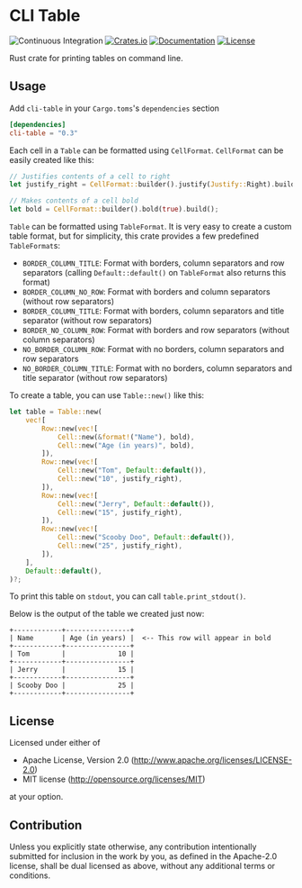 # CLI Table

![Continuous Integration](https://github.com/devashishdxt/cli-table/workflows/Continuous%20Integration/badge.svg)
[![Crates.io](https://img.shields.io/crates/v/cli-table)](https://crates.io/crates/cli-table)
[![Documentation](https://docs.rs/cli-table/badge.svg)](https://docs.rs/cli-table)
[![License](https://img.shields.io/crates/l/cli-table)](https://github.com/devashishdxt/cli-table/blob/master/LICENSE-MIT)

Rust crate for printing tables on command line.

## Usage

Add `cli-table` in your `Cargo.toms`'s `dependencies` section

```toml
[dependencies]
cli-table = "0.3"
```

Each cell in a `Table` can be formatted using `CellFormat`. `CellFormat` can be easily created like this:

```rust
// Justifies contents of a cell to right
let justify_right = CellFormat::builder().justify(Justify::Right).build();

// Makes contents of a cell bold
let bold = CellFormat::builder().bold(true).build();
```

`Table` can be formatted using `TableFormat`. It is very easy to create a custom table format, but for simplicity, this
crate provides a few predefined `TableFormat`s:

- `BORDER_COLUMN_TITLE`: Format with borders, column separators and row separators (calling `Default::default()` on
  `TableFormat` also returns this format)
- `BORDER_COLUMN_NO_ROW`: Format with borders and column separators (without row separators)
- `BORDER_COLUMN_TITLE`: Format with borders, column separators and title separator (without row separators)
- `BORDER_NO_COLUMN_ROW`: Format with borders and row separators (without column separators)
- `NO_BORDER_COLUMN_ROW`: Format with no borders, column separators and row separators
- `NO_BORDER_COLUMN_TITLE`: Format with no borders, column separators and title separator (without row separators)

To create a table, you can use `Table::new()` like this:

```rust
let table = Table::new(
    vec![
        Row::new(vec![
            Cell::new(&format!("Name"), bold),
            Cell::new("Age (in years)", bold),
        ]),
        Row::new(vec![
            Cell::new("Tom", Default::default()),
            Cell::new("10", justify_right),
        ]),
        Row::new(vec![
            Cell::new("Jerry", Default::default()),
            Cell::new("15", justify_right),
        ]),
        Row::new(vec![
            Cell::new("Scooby Doo", Default::default()),
            Cell::new("25", justify_right),
        ]),
    ],
    Default::default(),
)?;
```

To print this table on `stdout`, you can call `table.print_stdout()`.

Below is the output of the table we created just now:

```
+------------+----------------+
| Name       | Age (in years) |  <-- This row will appear in bold
+------------+----------------+
| Tom        |             10 |
+------------+----------------+
| Jerry      |             15 |
+------------+----------------+
| Scooby Doo |             25 |
+------------+----------------+
```

## License
Licensed under either of
- Apache License, Version 2.0 (http://www.apache.org/licenses/LICENSE-2.0)
- MIT license (http://opensource.org/licenses/MIT)

at your option.

## Contribution
Unless you explicitly state otherwise, any contribution intentionally submitted for inclusion in the work by you, as 
defined in the Apache-2.0 license, shall be dual licensed as above, without any additional terms or conditions.
